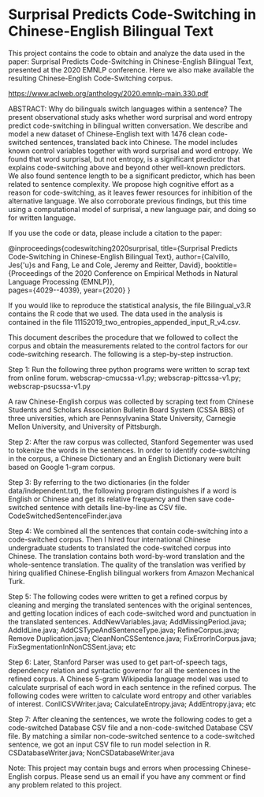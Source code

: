 # Surprisal Predicts Code-Switching in Chinese-English Bilingual Text

 This project contains the code to obtain and analyze the data used in the paper: Surprisal Predicts Code-Switching in Chinese-English Bilingual Text, presented at the 2020 EMNLP conference. Here we also make available the resulting Chinese-English Code-Switching corpus.
 
 https://www.aclweb.org/anthology/2020.emnlp-main.330.pdf
 
 ABSTRACT:
 Why do bilinguals switch languages within
a sentence? The present observational study
asks whether word surprisal and word entropy predict code-switching in bilingual written conversation. We describe and model a
new dataset of Chinese-English text with 1476
clean code-switched sentences, translated back
into Chinese. The model includes known
control variables together with word surprisal
and word entropy. We found that word surprisal, but not entropy, is a significant predictor that explains code-switching above and beyond other well-known predictors. We also
found sentence length to be a significant predictor, which has been related to sentence complexity. We propose high cognitive effort as a
reason for code-switching, as it leaves fewer
resources for inhibition of the alternative language. We also corroborate previous findings,
but this time using a computational model of
surprisal, a new language pair, and doing so
for written language.
 
 If you use the code or data, please include a citation to the paper:
 
@inproceedings{codeswitching2020surprisal,
  title={Surprisal Predicts Code-Switching in Chinese-English Bilingual Text},
  author={Calvillo, Jes{\'u}s and Fang, Le and Cole, Jeremy and Reitter, David},
  booktitle={Proceedings of the 2020 Conference on Empirical Methods in Natural Language Processing (EMNLP)},  
  pages={4029--4039}, 
  year={2020}
}

If you would like to reproduce the statistical analysis, the file Bilingual_v3.R contains the R code that we used. The data used in the analysis is contained in the file 11152019_two_entropies_appended_input_R_v4.csv.

This document describes the procedure that we followed to collect the corpus and obtain the measurements related to the control factors for our code-switching research. The following is a step-by-step instruction.

Step 1: 
Run the following three python programs were written to scrap text from online forum.
webscrap-cmucssa-v1.py; webscrap-pittcssa-v1.py; webscrap-psucssa-v1.py

A raw Chinese-English corpus was collected by scraping text from Chinese Students and Scholars Association Bulletin Board System (CSSA BBS) of three universities, which are Pennsylvanina State University, Carnegie Mellon University, and University of Pittsburgh.

Step 2: 
After the raw corpus was collected, Stanford Segementer was used to tokenize the words in the sentences. In order to identify code-switching in the corpus, a Chinese Dictionary and an English Dictionary were built based on Google 1-gram corpus. 

Step 3:
By referring to the two dictionaries (in the folder data/independent.txt), the following program distinguishes if a word is English or Chinese and get its relative frequency and then save code-switched sentence with details line-by-line as CSV file.
CodeSwitchedSentenceFinder.java

Step 4:
We combined all the sentences that contain code-switching into a code-switched corpus. Then I hired four international Chinese undergraduate students to translated the code-switched corpus into Chinese. The translation contains both word-by-word translation and the whole-sentence translation. The quality of the translation was verified by hiring qualified Chinese-English bilingual workers from Amazon Mechanical Turk.

Step 5:
The following codes were written to get a refined corpus by cleaning and merging the translated sentences with the original sentences, and getting location indices of each code-switched word and punctuation in the translated sentences.
AddNewVariables.java; AddMissingPeriod.java; AddIdLine.java; AddCSTypeAndSentenceType.java;
RefineCorpus.java; Remove Duplication.java; CleanNonCSSentence.java; FixErrorInCorpus.java; FixSegmentationInNonCSSent.java; etc

Step 6:
Later, Stanford Parser was used to get part-of-speech tags, dependency relation and syntactic governor for all the sentences in the refined corpus. A Chinese 5-gram Wikipedia language model was used to calculate surprisal of each word in each sentence in the refined corpus. The following codes were written to calculate word entropy and other variables of interest.
ConllCSVWriter.java; CalculateEntropy.java; AddEntropy.java; etc

Step 7:
After cleaning the sentences, we wrote the following codes to get a code-switched Database CSV file and a non-code-switched Database CSV file. By matching a similar non-code-switched sentence to a code-switched sentence, we got an input CSV file to run model selection in R.
CSDatabaseWriter.java; NonCSDatabaseWriter.java

Note:
This project may contain bugs and errors when processing Chinese-English corpus. Please send us an email if you have any comment or find any problem related to this project. 

